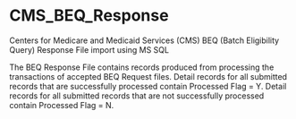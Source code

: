 CMS_BEQ_Response
================
Centers for Medicare and Medicaid Services (CMS) BEQ (Batch Eligibility Query) Response File import using MS SQL

The BEQ Response File contains records produced from processing the transactions of accepted BEQ Request files. Detail records for all submitted records that are successfully processed contain Processed Flag = Y. Detail records for all submitted records that are not successfully processed contain Processed Flag = N.
